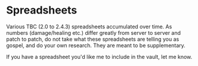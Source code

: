 # Spreadsheets

Various TBC (2.0 to 2.4.3) spreadsheets accumulated over time. As numbers (damage/healing etc.) differ greatly from server to server and patch to patch, do not take what these spreadsheets are telling you as gospel, and do your own research. They are meant to be supplementary.

If you have a spreadsheet you'd like me to include in the vault, let me know.